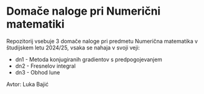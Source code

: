 # Domače naloge pri Numerični matematiki

Repozitorij vsebuje 3 domače naloge pri predmetu Numerična matematika v študijskem letu 2024/25, vsaka se nahaja v svoji veji: 
* dn1 - Metoda konjugiranih gradientov s predpogojevanjem 
* dn2 - Fresnelov integral
* dn3 - Obhod lune

Avtor: Luka Bajić
